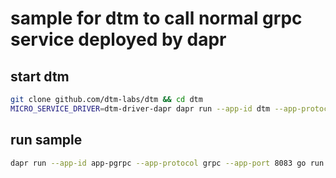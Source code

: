 # sample for dtm to call normal grpc service deployed by dapr

## start dtm
``` bash
git clone github.com/dtm-labs/dtm && cd dtm
MICRO_SERVICE_DRIVER=dtm-driver-dapr dapr run --app-id dtm --app-protocol grpc --app-port 36790 -- go run main.go -d -r
```

## run sample
``` bash
dapr run --app-id app-pgrpc --app-protocol grpc --app-port 8083 go run main.go
```